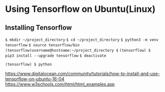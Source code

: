 Using Tensorflow on Ubuntu(Linux)
=================================

Installing Tensorflow 
---------------------


``` $ mkdir ~/project_directory ```
``` $ cd ~/project_directory ```
``` $ python3 -m venv tensorflow ```
``` $ source tensorflow/bin ```
``` (tensorflow)username@hostname:~/project_directory $ ```
``` (tensorflow) $ pip3 install --upgrade tensorflow ```
``` $ deactivate ```

``` (tensorflow) $ python ```

<https://www.digitalocean.com/community/tutorials/how-to-install-and-use-tensorflow-on-ubuntu-16-04>
<https://www.w3schools.com/html/html_examples.asp>